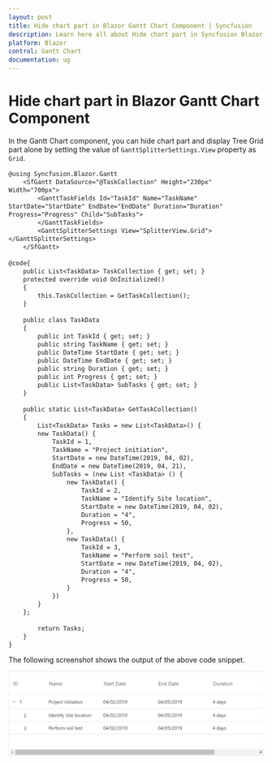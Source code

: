```yaml
---
layout: post
title: Hide chart part in Blazor Gantt Chart Component | Syncfusion
description: Learn here all about Hide chart part in Syncfusion Blazor Gantt Chart component and more.
platform: Blazor
control: Gantt Chart
documentation: ug
---
```


# Hide chart part in Blazor Gantt Chart Component

In the Gantt Chart component, you can hide chart part and display Tree Grid part alone by setting the value of `GanttSplitterSettings.View` property as `Grid`.

```cshtml
@using Syncfusion.Blazor.Gantt
    <SfGantt DataSource="@TaskCollection" Height="230px" Width="700px">
        <GanttTaskFields Id="TaskId" Name="TaskName" StartDate="StartDate" EndDate="EndDate" Duration="Duration" Progress="Progress" Child="SubTasks">
        </GanttTaskFields>
        <GanttSplitterSettings View="SplitterView.Grid"></GanttSplitterSettings>
    </SfGantt>

@code{
    public List<TaskData> TaskCollection { get; set; }
    protected override void OnInitialized()
    {
        this.TaskCollection = GetTaskCollection();
    }

    public class TaskData
    {
        public int TaskId { get; set; }
        public string TaskName { get; set; }
        public DateTime StartDate { get; set; }
        public DateTime EndDate { get; set; }
        public string Duration { get; set; }
        public int Progress { get; set; }
        public List<TaskData> SubTasks { get; set; }
    }

    public static List<TaskData> GetTaskCollection()
    {
        List<TaskData> Tasks = new List<TaskData>() {
        new TaskData() {
            TaskId = 1,
            TaskName = "Project initiation",
            StartDate = new DateTime(2019, 04, 02),
            EndDate = new DateTime(2019, 04, 21),
            SubTasks = (new List <TaskData> () {
                new TaskData() {
                    TaskId = 2,
                    TaskName = "Identify Site location",
                    StartDate = new DateTime(2019, 04, 02),
                    Duration = "4",
                    Progress = 50,
                },
                new TaskData() {
                    TaskId = 3,
                    TaskName = "Perform soil test",
                    StartDate = new DateTime(2019, 04, 02),
                    Duration = "4",
                    Progress = 50,
                }
            })
        }
    };

        return Tasks;
    }
}
```

The following screenshot shows the output of the above code snippet.

![Alt text](../images/hiding-chart-part.png)